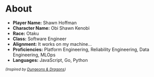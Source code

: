 <!--
- 🔭 I’m currently working on ...
- 🌱 I’m currently learning ...
- 👯 I’m looking to collaborate on ...
- 🤔 I’m looking for help with ...
- 📫 How to reach me: ...
- 😄 Pronouns: ...
- ⚡ Fun fact: ...
-->

# About

- **Player Name:** Shawn Hoffman
- **Character Name:** Obi Shawn Kenobi
- **Race:** Otaku
- **Class:** Software Engineer
- **Alignment:** It works on my machine...
- **Proficiencies:** Platform Engineering, Reliability Engineering, Data Engineering, MLOps
- **Languages:** JavaScript, Go, Python

<sub>*(Inspired by [Dungeons & Dragons](https://dungeons.fandom.com/wiki/Main_Page))*</sub>

<!--
## 🔭 I’m currently working on ...
- I'll change this when I'm working on a major open source project.
-->

<!--
## Some of my GitHub statistics 👇

<p align="center">
  <img src="https://github-readme-stats.vercel.app/api?username=shawnkhoffman&count_private=true&show_icons=true&theme=dark" alt="Shawn's Stats"/>
</p>

<p align="center">
  <img src="https://github-readme-stats.vercel.app/api/top-langs/?username=shawnkhoffman&langs_count=10&count_private=true&show_icons=true&theme=dark&layout=compact" alt="Shawn's Stats"/>
</p>
-->

